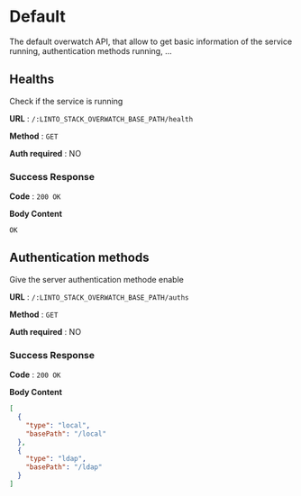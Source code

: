 # Default
The default overwatch API, that allow to get basic information of the service running, authentication methods running, ...

## Healths
Check if the service is running

**URL** : `/:LINTO_STACK_OVERWATCH_BASE_PATH/health`

**Method** : `GET`

**Auth required** : NO

### Success Response

**Code** : `200 OK`

**Body Content**
```
OK
```

## Authentication methods
Give the server authentication methode enable

**URL** : `/:LINTO_STACK_OVERWATCH_BASE_PATH/auths`

**Method** : `GET`

**Auth required** : NO

### Success Response

**Code** : `200 OK`

**Body Content**
```json
[
  {
    "type": "local",
    "basePath": "/local"
  },
  {
    "type": "ldap",
    "basePath": "/ldap"
  }
]
```
